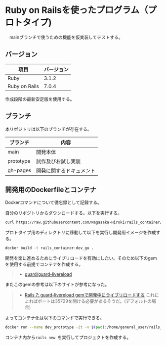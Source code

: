 # Ruby on Railsを使ったプログラム（プロトタイプ)
　mainブランチで使うための機能を仮実装してテストする。

## バージョン
|項目|バージョン|
|-|-|
|Ruby|3.1.2|
|Ruby on Rails|7.0.4|

作成段階の最新安定版を使用する。

## ブランチ
本リポジトリは以下のブランチが存在する。

|ブランチ|内容|
|-|-|
|main|開発本体|
|prototype|試作及びお試し実装|
|gh-pages|開発に関するドキュメント|

## 開発用のDockerfileとコンテナ
Dockerコマンドについて備忘録として記録する。

自分のリポジトリからダウンロードする。以下を実行する。
```bash
curl https://raw.githubusercontent.com/Nagasaka-Hiroki/rails_container/main/Dockerfile_dev_gu > Dockerfile
```
プロトタイプ用のディレクトリに移動して以下を実行し開発用イメージを作成する。
```bash
docker build -t rails_container:dev_gu .
```
開発を楽に進めるためにライブリロードを有効にしたい。そのため以下のgemを使用する前提でコンテナを作成する。
> - [guard/guard-livereload](https://github.com/guard/guard-livereload)

またこのgemの参考は以下のサイトが参考になった。
> - [Rails 7: guard-livereload gemで開発中にライブリロードする](https://techracho.bpsinc.jp/hachi8833/2022_02_04/115417)
これによればポートは35729を開ける必要があるそうだ。(デフォルトの場合)

よってコンテナ化は以下のコマンドで実行できる。
```bash
docker run --name dev_prototype -it -v $(pwd):/home/general_user/rails_dir -p 35729:35729  rails_container:dev_gu
```
コンテナ内から`rails new `を実行してプロジェクトを作成する。
